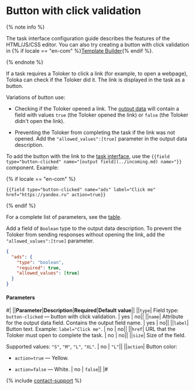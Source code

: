 # Button with click validation

{% note info %}

The task interface configuration guide describes the features of the HTML/JS/CSS editor. You can also try creating a button with click validation in {% if locale == "en-com" %}[Template Builder](../../../template-builder/operations/internet-search.md#action.open-link){% endif %}.

{% endnote %}

If a task requires a Toloker to click a link (for example, to open a webpage), Toloka can check if the Toloker did it. The link is displayed in the task as a button.

Variations of button use:

- Checking if the Toloker opened a link. The [output data](../../../glossary.md#input-output-data) will contain a field with values `true` (the Toloker opened the link) or `false` (the Toloker didn't open the link).

- Preventing the Toloker from completing the task if the link was not opened. Add the `"allowed_values":[true]` parameter in the output data description.

To add the button with the link to the [task interface](../../../glossary.md#task-interface), use the `{{field type="button-clicked" name="[output field](../incoming.md) name>"}}` component. Example:

{% if locale == "en-com" %}

```plaintext
{{field type="button-clicked" name="ads" label="Click me" href="https://yandex.ru" action=true}}
```

{% endif %}

For a complete list of parameters, see the [table](#table).

Add a field of `Boolean` type to the output data description. To prevent the Toloker from sending responses without opening the link, add the `"allowed_values":[true]` parameter.

```json
{
  "ads": {
    "type": "boolean",
    "required": true,
    "allowed_values": [true]
  }
}
```

#### Parameters

#|
||**Parameter**|**Description**|**Required**|**Default value**||
||`type`| Field type: `button-clicked` — button with click validation. | yes | no||
||`name`| Attribute for the output data field. Contains the output field name. | yes | no||
||`label`| Button text. Example: `label="Click me"`. | no | no||
||`href`| URL that the Toloker must open to complete the task. | no | no||
||`size`| Size of the field.

Supported values: `"S"`, `"M"`, `"L"`, `"XL"`. | no | `"L"`||
||`action`| Button color:

- `action=true` — Yellow.

- `action=false` — White. | no | `false`||
|#

{% include [contact-support](../../_includes/contact-support-help.md) %}
